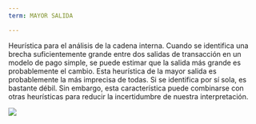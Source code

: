 ```yaml
---
term: MAYOR SALIDA

---
```

Heurística para el análisis de la cadena interna. Cuando se identifica una brecha suficientemente grande entre dos salidas de transacción en un modelo de pago simple, se puede estimar que la salida más grande es probablemente el cambio. Esta heurística de la mayor salida es probablemente la más imprecisa de todas. Si se identifica por sí sola, es bastante débil. Sin embargo, esta característica puede combinarse con otras heurísticas para reducir la incertidumbre de nuestra interpretación.

![](../../dictionnaire/assets/12.webp)